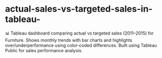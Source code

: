 # actual-sales-vs-targeted-sales-in-tableau-
📊 Tableau dashboard comparing actual vs targeted sales (2011–2015) for Furniture. Shows monthly trends with bar charts and highlights over/underperformance using color-coded differences. Built using Tableau Public for sales performance analysis.
